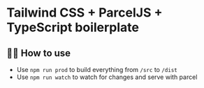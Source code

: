# Tailwind CSS + ParcelJS + TypeScript boilerplate

## 🏄‍♀️ How to use
- Use `npm run prod` to build everything from `/src` to `/dist`
- Use `npm run watch` to watch for changes and serve with parcel
